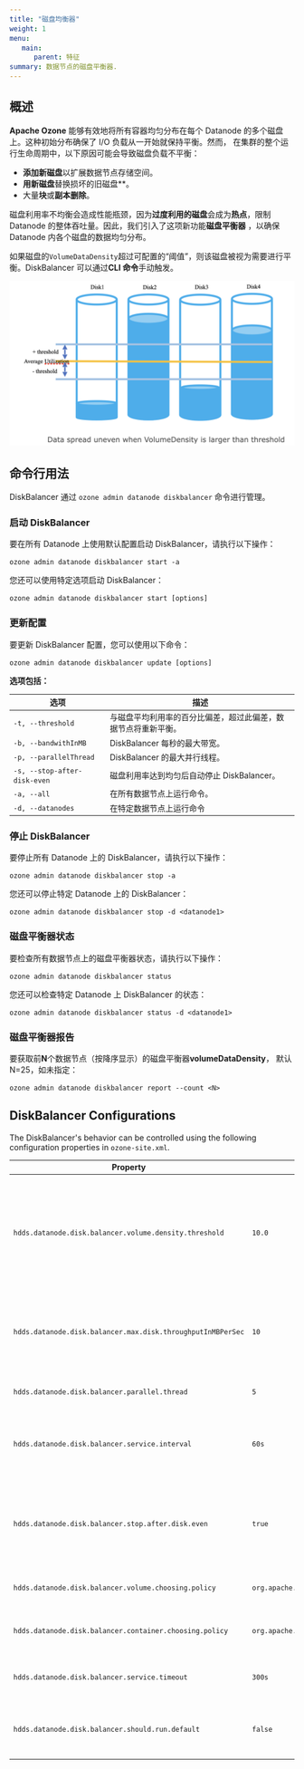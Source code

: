 ```yaml
---
title: "磁盘均衡器"
weight: 1
menu:
   main:
      parent: 特征
summary: 数据节点的磁盘平衡器.
---
```

<!---
  Licensed to the Apache Software Foundation (ASF) under one or more
  contributor license agreements.  See the NOTICE file distributed with
  this work for additional information regarding copyright ownership.
  The ASF licenses this file to You under the Apache License, Version 2.0
  (the "License"); you may not use this file except in compliance with
  the License.  You may obtain a copy of the License at

      http://www.apache.org/licenses/LICENSE-2.0

  Unless required by applicable law or agreed to in writing, software
  distributed under the License is distributed on an "AS IS" BASIS,
  WITHOUT WARRANTIES OR CONDITIONS OF ANY KIND, either express or implied.
  See the License for the specific language governing permissions and
  limitations under the License.
-->

## 概述
**Apache Ozone** 能够有效地将所有容器均匀分布在每个 Datanode 的多个磁盘上。这种初始分布确保了 I/O 负载从一开始就保持平衡。然而，
在集群的整个运行生命周期中，以下原因可能会导致磁盘负载不平衡：
- **添加新磁盘**以扩展数据节点存储空间。
- **用新磁盘**替换损坏的旧磁盘**。
- 大量**块**或**副本删除**。

磁盘利用率不均衡会造成性能瓶颈，因为**过度利用的磁盘**会成为**热点**，限制 Datanode 的整体吞吐量。因此，我们引入了这项新功能**磁盘平衡器**
，以确保 Datanode 内各个磁盘的数据均匀分布。

如果磁盘的`VolumeDataDensity`超过可配置的“阈值”，则该磁盘被视为需要进行平衡。DiskBalancer 可以通过**CLI 命令**手动触发。

![Disk Even](diskBalancer.png)

## 命令行用法
DiskBalancer 通过 `ozone admin datanode diskbalancer` 命令进行管理。

### **启动 DiskBalancer**
要在所有 Datanode 上使用默认配置启动 DiskBalancer，请执行以下操作：

```shell
ozone admin datanode diskbalancer start -a
```

您还可以使用特定选项启动 DiskBalancer：
```shell
ozone admin datanode diskbalancer start [options]
```

### **更新配置**
要更新 DiskBalancer 配置，您可以使用以下命令：

```shell
ozone admin datanode diskbalancer update [options]
```
**选项包括：**

| 选项                           | 描述                              |                                                                                                                                                             
|------------------------------|---------------------------------|
| `-t, --threshold`            | 与磁盘平均利用率的百分比偏差，超过此偏差，数据节点将重新平衡。 |
| `-b, --bandwithInMB`         | DiskBalancer 每秒的最大带宽。           |
| `-p, --parallelThread`       | DiskBalancer 的最大并行线程。           |
| `-s, --stop-after-disk-even` | 磁盘利用率达到均匀后自动停止 DiskBalancer。    |
| `-a, --all`                  | 在所有数据节点上运行命令。                   |
| `-d, --datanodes`            | 在特定数据节点上运行命令                    |

### **停止 DiskBalancer**
要停止所有 Datanode 上的 DiskBalancer，请执行以下操作：

```shell
ozone admin datanode diskbalancer stop -a
```
您还可以停止特定 Datanode 上的 DiskBalancer：

```shell
ozone admin datanode diskbalancer stop -d <datanode1>
```
### **磁盘平衡器状态**
要检查所有数据节点上的磁盘平衡器状态，请执行以下操作：

```shell
ozone admin datanode diskbalancer status
```
您还可以检查特定 Datanode 上 DiskBalancer 的状态：
```shell
ozone admin datanode diskbalancer status -d <datanode1>
```
### **磁盘平衡器报告**
要获取前**N**个数据节点（按降序显示）的磁盘平衡器**volumeDataDensity**，
默认 N=25，如未指定：

```shell
ozone admin datanode diskbalancer report --count <N>
```

## DiskBalancer Configurations

The DiskBalancer's behavior can be controlled using the following configuration properties in `ozone-site.xml`.

| Property                                                     | Default Value                          | Description                                                                                                                                                                  |
| ------------------------------------------------------------ |----------------------------------------|------------------------------------------------------------------------------------------------------------------------------------------------------------------------------|
| `hdds.datanode.disk.balancer.volume.density.threshold`       | `10.0`                                 | 百分比（0-100）。如果对于每个卷，其利用率与平均数据节点利用率之差不超过此阈值，则认为数据节点处于平衡状态。    |
| `hdds.datanode.disk.balancer.max.disk.throughputInMBPerSec`  | `10`                                   | 平衡器可用于移动数据的最大带宽（以 MB/s 为单位），以避免影响客户端 I/O。                                                                    |
| `hdds.datanode.disk.balancer.parallel.thread`                | `5`                                    | 用于并行移动容器的工作线程数。                                                                                                       |
| `hdds.datanode.disk.balancer.service.interval`               | `60s`                                  | Datanode DiskBalancer 服务检查不平衡并更新其配置的时间间隔。                                                             |
| `hdds.datanode.disk.balancer.stop.after.disk.even`           | `true`                                 | 如果为真，则一旦磁盘被视为平衡（即所有卷密度都在阈值内），DiskBalancer 将自动停止其平衡活动。           |
| `hdds.datanode.disk.balancer.volume.choosing.policy`         | `org.apache.hadoop.ozone.container.diskbalancer.policy.DefaultVolumeChoosingPolicy` | 用于选择平衡的源卷和目标卷的策略类。                                                                                                 |
| `hdds.datanode.disk.balancer.container.choosing.policy`      | `org.apache.hadoop.ozone.container.diskbalancer.policy.DefaultContainerChoosingPolicy` | 用于选择将哪些容器从源卷移动到目标卷的策略类。                                                                         |
| `hdds.datanode.disk.balancer.service.timeout`                | `300s`                                 | Datanode DiskBalancer 服务操作超时。                                                                                                                    |
| `hdds.datanode.disk.balancer.should.run.default`             | `false`                                | 如果平衡器无法读取其持久配置，则该值决定服务是否应默认运行。                                                       |

